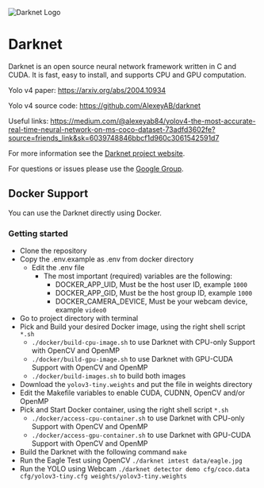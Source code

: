 ![Darknet Logo](http://pjreddie.com/media/files/darknet-black-small.png)

# Darknet #
Darknet is an open source neural network framework written in C and CUDA. It is fast, easy to install, and supports CPU and GPU computation.

Yolo v4 paper: https://arxiv.org/abs/2004.10934

Yolo v4 source code: https://github.com/AlexeyAB/darknet

Useful links: https://medium.com/@alexeyab84/yolov4-the-most-accurate-real-time-neural-network-on-ms-coco-dataset-73adfd3602fe?source=friends_link&sk=6039748846bbcf1d960c3061542591d7

For more information see the [Darknet project website](http://pjreddie.com/darknet).

For questions or issues please use the [Google Group](https://groups.google.com/forum/#!forum/darknet).

## Docker Support ##
You can use the Darknet directly using Docker.

### Getting started
* Clone the repository
* Copy the .env.example as .env from docker directory
    * Edit the .env file
        * The most important (required) variables are the following:
            * DOCKER_APP_UID, Must be the host user ID, example `1000`
            * DOCKER_APP_GID, Must be the host group ID, example `1000`
            * DOCKER_CAMERA_DEVICE, Must be your webcam device, example `video0`
* Go to project directory with terminal
* Pick and Build your desired Docker image, using the right shell script `*.sh`
    * `./docker/build-cpu-image.sh` to use Darknet with CPU-only Support with OpenCV and OpenMP
    * `./docker/build-gpu-image.sh` to use Darknet with GPU-CUDA Support with OpenCV and OpenMP
    * `./docker/build-images.sh` to build both images
* Download the `yolov3-tiny.weights` and put the file in weights directory
* Edit the Makefile variables to enable CUDA, CUDNN, OpenCV and/or OpenMP
* Pick and Start Docker container, using the right shell script `*.sh`
    * `./docker/access-cpu-container.sh` to use Darknet with CPU-only Support with OpenCV and OpenMP
    * `./docker/access-gpu-container.sh` to use Darknet with GPU-CUDA Support with OpenCV and OpenMP
* Build the Darknet with the following command `make`
* Run the Eagle Test using OpenCV `./darknet imtest data/eagle.jpg`
* Run the YOLO using Webcam `./darknet detector demo cfg/coco.data cfg/yolov3-tiny.cfg weights/yolov3-tiny.weights`